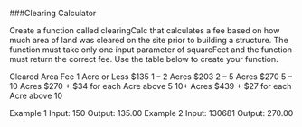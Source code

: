 ###Clearing Calculator

Create a function called clearingCalc that calculates a fee based on how much area of land was cleared
on the site prior to building a structure. The function must take only one input parameter of squareFeet
and the function must return the correct fee. Use the table below to create your function.

Cleared Area Fee
1 Acre or Less $135
1 – 2 Acres $203
2 – 5 Acres $270
5 – 10 Acres $270 + $34 for each Acre above 5
10+ Acres $439 + $27 for each Acre above 10

Example 1
Input: 150
Output: 135.00
Example 2
Input: 130681
Output: 270.00
